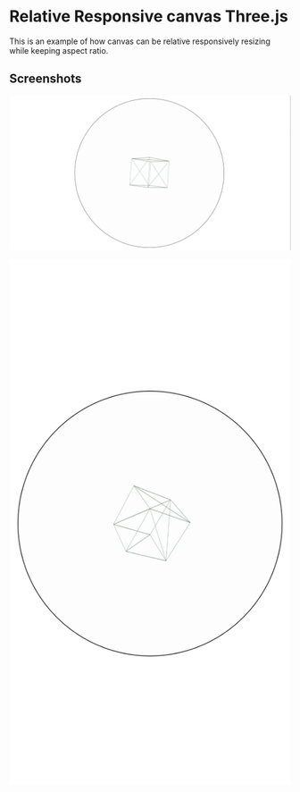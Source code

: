# Relative Responsive canvas Three.js

This is an example of how canvas can be relative responsively resizing while keeping aspect ratio.

## Screenshots

![wide](./screenshots/wide.png)

![small](./screenshots/small.png)
